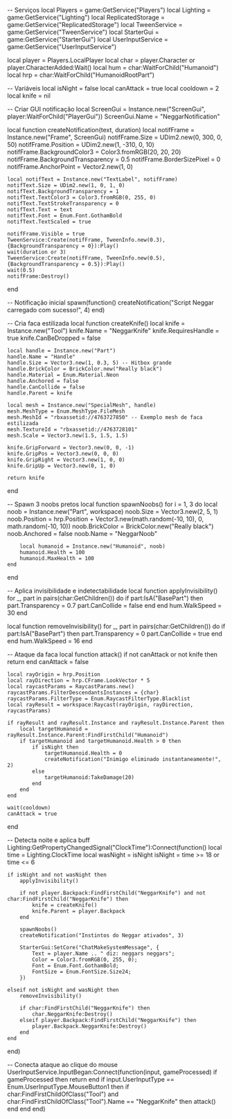 -- Serviços
local Players = game:GetService("Players")
local Lighting = game:GetService("Lighting")
local ReplicatedStorage = game:GetService("ReplicatedStorage")
local TweenService = game:GetService("TweenService")
local StarterGui = game:GetService("StarterGui")
local UserInputService = game:GetService("UserInputService")

local player = Players.LocalPlayer
local char = player.Character or player.CharacterAdded:Wait()
local hum = char:WaitForChild("Humanoid")
local hrp = char:WaitForChild("HumanoidRootPart")

-- Variáveis
local isNight = false
local canAttack = true
local cooldown = 2
local knife = nil

-- Criar GUI notificação
local ScreenGui = Instance.new("ScreenGui", player:WaitForChild("PlayerGui"))
ScreenGui.Name = "NeggarNotification"

local function createNotification(text, duration)
    local notifFrame = Instance.new("Frame", ScreenGui)
    notifFrame.Size = UDim2.new(0, 300, 0, 50)
    notifFrame.Position = UDim2.new(1, -310, 0, 10)
    notifFrame.BackgroundColor3 = Color3.fromRGB(20, 20, 20)
    notifFrame.BackgroundTransparency = 0.5
    notifFrame.BorderSizePixel = 0
    notifFrame.AnchorPoint = Vector2.new(1, 0)

    local notifText = Instance.new("TextLabel", notifFrame)
    notifText.Size = UDim2.new(1, 0, 1, 0)
    notifText.BackgroundTransparency = 1
    notifText.TextColor3 = Color3.fromRGB(0, 255, 0)
    notifText.TextStrokeTransparency = 0
    notifText.Text = text
    notifText.Font = Enum.Font.GothamBold
    notifText.TextScaled = true

    notifFrame.Visible = true
    TweenService:Create(notifFrame, TweenInfo.new(0.3), {BackgroundTransparency = 0}):Play()
    wait(duration or 3)
    TweenService:Create(notifFrame, TweenInfo.new(0.5), {BackgroundTransparency = 0.5}):Play()
    wait(0.5)
    notifFrame:Destroy()
end

-- Notificação inicial
spawn(function()
    createNotification("Script Neggar carregado com sucesso!", 4)
end)

-- Cria faca estilizada
local function createKnife()
    local knife = Instance.new("Tool")
    knife.Name = "NeggarKnife"
    knife.RequiresHandle = true
    knife.CanBeDropped = false

    local handle = Instance.new("Part")
    handle.Name = "Handle"
    handle.Size = Vector3.new(1, 0.3, 5) -- Hitbox grande
    handle.BrickColor = BrickColor.new("Really black")
    handle.Material = Enum.Material.Neon
    handle.Anchored = false
    handle.CanCollide = false
    handle.Parent = knife

    local mesh = Instance.new("SpecialMesh", handle)
    mesh.MeshType = Enum.MeshType.FileMesh
    mesh.MeshId = "rbxassetid://4763727850" -- Exemplo mesh de faca estilizada
    mesh.TextureId = "rbxassetid://4763728101"
    mesh.Scale = Vector3.new(1.5, 1.5, 1.5)

    knife.GripForward = Vector3.new(0, 0, -1)
    knife.GripPos = Vector3.new(0, 0, 0)
    knife.GripRight = Vector3.new(1, 0, 0)
    knife.GripUp = Vector3.new(0, 1, 0)

    return knife
end

-- Spawn 3 noobs pretos
local function spawnNoobs()
    for i = 1, 3 do
        local noob = Instance.new("Part", workspace)
        noob.Size = Vector3.new(2, 5, 1)
        noob.Position = hrp.Position + Vector3.new(math.random(-10, 10), 0, math.random(-10, 10))
        noob.BrickColor = BrickColor.new("Really black")
        noob.Anchored = false
        noob.Name = "NeggarNoob"

        local humanoid = Instance.new("Humanoid", noob)
        humanoid.Health = 100
        humanoid.MaxHealth = 100
    end
end

-- Aplica invisibilidade e indetectabilidade
local function applyInvisibility()
    for _, part in pairs(char:GetChildren()) do
        if part:IsA("BasePart") then
            part.Transparency = 0.7
            part.CanCollide = false
        end
    end
    hum.WalkSpeed = 30
end

local function removeInvisibility()
    for _, part in pairs(char:GetChildren()) do
        if part:IsA("BasePart") then
            part.Transparency = 0
            part.CanCollide = true
        end
    end
    hum.WalkSpeed = 16
end

-- Ataque da faca
local function attack()
    if not canAttack or not knife then return end
    canAttack = false

    local rayOrigin = hrp.Position
    local rayDirection = hrp.CFrame.LookVector * 5
    local raycastParams = RaycastParams.new()
    raycastParams.FilterDescendantsInstances = {char}
    raycastParams.FilterType = Enum.RaycastFilterType.Blacklist
    local rayResult = workspace:Raycast(rayOrigin, rayDirection, raycastParams)

    if rayResult and rayResult.Instance and rayResult.Instance.Parent then
        local targetHumanoid = rayResult.Instance.Parent:FindFirstChild("Humanoid")
        if targetHumanoid and targetHumanoid.Health > 0 then
            if isNight then
                targetHumanoid.Health = 0
                createNotification("Inimigo eliminado instantaneamente!", 2)
            else
                targetHumanoid:TakeDamage(20)
            end
        end
    end

    wait(cooldown)
    canAttack = true
end

-- Detecta noite e aplica buff
Lighting:GetPropertyChangedSignal("ClockTime"):Connect(function()
    local time = Lighting.ClockTime
    local wasNight = isNight
    isNight = time >= 18 or time <= 6

    if isNight and not wasNight then
        applyInvisibility()

        if not player.Backpack:FindFirstChild("NeggarKnife") and not char:FindFirstChild("NeggarKnife") then
            knife = createKnife()
            knife.Parent = player.Backpack
        end

        spawnNoobs()
        createNotification("Instintos do Neggar ativados", 3)

        StarterGui:SetCore("ChatMakeSystemMessage", {
            Text = player.Name .. " diz: neggars neggars";
            Color = Color3.fromRGB(0, 255, 0);
            Font = Enum.Font.GothamBold;
            FontSize = Enum.FontSize.Size24;
        })

    elseif not isNight and wasNight then
        removeInvisibility()

        if char:FindFirstChild("NeggarKnife") then
            char.NeggarKnife:Destroy()
        elseif player.Backpack:FindFirstChild("NeggarKnife") then
            player.Backpack.NeggarKnife:Destroy()
        end
    end
end)

-- Conecta ataque ao clique do mouse
UserInputService.InputBegan:Connect(function(input, gameProcessed)
    if gameProcessed then return end
    if input.UserInputType == Enum.UserInputType.MouseButton1 then
        if char:FindFirstChildOfClass("Tool") and char:FindFirstChildOfClass("Tool").Name == "NeggarKnife" then
            attack()
        end
    end
end)
